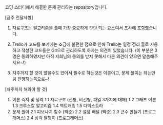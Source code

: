 코딩 스터디에서 해결한 문제 관리하는 repository입니다.


[금주 전달사항]
1. 자료구조는 알고리즘을 풀때 가장 중요하게 판단 되는 요소여서 조사에 포함했습니다.

2. Trello가 코드를 보기에는 조금에 불편한 점으로 인해
   Trello는 일정 정리 툴로 사용하고 
   작성한 코드들은 Git으로 관리하도록 하자는 의견이 있었습니다.
  (이 부분은 3명은 동의하였지만 아직 지희님의 동의를 받지 못해서 다른 의견이 있으면 말씀해주세요~!)

3. 차주까지 할 것이 많을수도 있어서 필수로 하는것은 이론이고, 
   문제 풀이는 되는만큼 진행하는쪽으로~!

[차주까지 해와야 할 것]
  1. 이론 숙지 및 정리
     1.1 자료구조 (선형, 비선형, 파일 3가지에 대해)
     1.2 그래프 이론
     1.3 크루스칼 알고리즘
     1.4 백트래킹
     1.5 다익스트라
  2. 문제 풀이 
     2.1 피보나치 함수 (백준)
     2.2 설탕 배달 (백준)
     2.3 큰수 만들기 (프로그래머스)
     2.4 삼각 달팽이 (프로그래머스)
  
